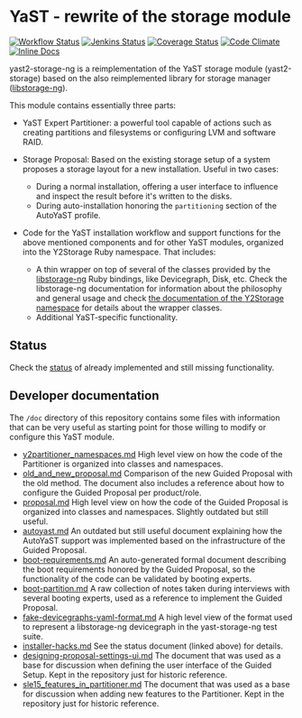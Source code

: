 # YaST - rewrite of the storage module

[![Workflow Status](https://github.com/yast/yast-storage-ng/workflows/CI/badge.svg?branch=master)](
https://github.com/yast/yast-storage-ng/actions?query=branch%3Amaster)
[![Jenkins Status](https://ci.opensuse.org/buildStatus/icon?job=yast-yast-storage-ng-master)](
https://ci.opensuse.org/view/Yast/job/yast-yast-storage-ng-master/)
[![Coverage Status](https://img.shields.io/coveralls/yast/yast-storage-ng/master.svg)](https://coveralls.io/github/yast/yast-storage-ng?branch=master)
[![Code
Climate](https://codeclimate.com/github/yast/yast-storage-ng/badges/gpa.svg)](https://codeclimate.com/github/yast/yast-storage-ng)
[![Inline
Docs](http://inch-ci.org/github/yast/yast-storage-ng.png?branch=master)](http://inch-ci.org/github/yast/yast-storage-ng)

yast2-storage-ng is a reimplementation of the YaST storage module
(yast2-storage) based on the also reimplemented library for storage manager
([libstorage-ng](https://github.com/openSUSE/libstorage-ng)).

This module contains essentially three parts:

* YaST Expert Partitioner: a powerful tool capable of actions such as
  creating partitions and filesystems or configuring LVM and software RAID.

* Storage Proposal: Based on the existing storage setup of a system proposes a
  storage layout for a new installation. Useful in two cases:
    * During a normal installation, offering a user interface to influence and
      inspect the result before it's written to the disks.
    * During auto-installation honoring the `partitioning` section of the
      AutoYaST profile.

* Code for the YaST installation workflow and support functions for the above
  mentioned components and for other YaST modules, organized into the Y2Storage
  Ruby namespace. That includes:
    * A thin wrapper on top of several of the classes provided by the
      [libstorage-ng](https://github.com/openSUSE/libstorage-ng) Ruby bindings,
      like Devicegraph, Disk, etc. Check the libstorage-ng documentation for
      information about the philosophy and general usage and check [the
      documentation of the Y2Storage
      namespace](http://www.rubydoc.info/github/yast/yast-storage-ng/master/Y2Storage)
      for details about the wrapper classes.
    * Additional YaST-specific functionality.

## Status

Check the [status](doc/status.md) of already implemented and still missing
functionality.

## Developer documentation

The `/doc` directory of this repository contains some files with information
that can be very useful as starting point for those willing to modify or
configure this YaST module.

* [y2partitioner_namespaces.md](doc/y2partitioner_namespaces.md) High level view
  on how the code of the Partitioner is organized into classes and namespaces.
* [old_and_new_proposal.md](doc/old_and_new_proposal.md) Comparison of the new
  Guided Proposal with the old method. The document also includes a reference
  about how to configure the Guided Proposal per product/role.
* [proposal.md](doc/proposal.md) High level view on how the code of the Guided
  Proposal is organized into classes and namespaces. Slightly outdated but still
  useful.
* [autoyast.md](doc/autoyast.md) An outdated but still useful document
  explaining how the AutoYaST support was implemented based on the
  infrastructure of the Guided Proposal.
* [boot-requirements.md](doc/boot-requirements.md) An auto-generated formal
  document describing the boot requirements honored by the Guided Proposal, so
  the functionality of the code can be validated by booting experts.
* [boot-partition.md](doc/boot-partition.md) A raw collection of notes taken
  during interviews with several booting experts, used as a reference to
  implement the Guided Proposal.
* [fake-devicegraphs-yaml-format.md](doc/fake-devicegraphs-yaml-format.md) A
  high level view of the format used to represent a libstorage-ng devicegraph in
  the yast-storage-ng test suite.
* [installer-hacks.md](doc/installer-hacks.md) See the status document (linked
  above) for details.
* [designing-proposal-settings-ui.md](doc/designing-proposal-settings-ui.md)
  The document that was used as a base for discussion when defining the user
  interface of the Guided Setup. Kept in the repository just for historic
  reference.
* [sle15_features_in_partitioner.md](doc/sle15_features_in_partitioner.md) The
  document that was used as a base for discussion when adding new features to
  the Partitioner. Kept in the repository just for historic reference.
